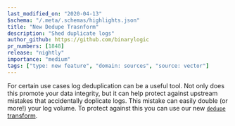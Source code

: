 ```yaml
---
last_modified_on: "2020-04-13"
$schema: "/.meta/.schemas/highlights.json"
title: "New Dedupe Trasnform"
description: "Shed duplicate logs"
author_github: https://github.com/binarylogic
pr_numbers: [1848]
release: "nightly"
importance: "medium"
tags: ["type: new feature", "domain: sources", "source: vector"]
---
```


For certain use cases log deduplication can be a useful tool. Not only does
this promote your data integrity, but it can help protect against upstream
mistakes that accidentally doplicate logs. This mistake can easily double
(or more!) your log volume. To protect against this you can use our new
[`dedupe` transform][docs.transforms.dedupe].


[docs.transforms.dedupe]: /docs/reference/transforms/dedupe/
